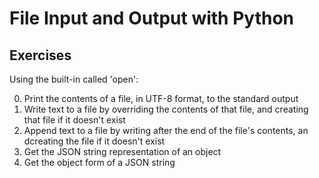 # File Input and Output with Python
## Exercises
Using the built-in called 'open':

0. Print the contents of a file, in UTF-8 format, to the standard output
1. Write text to a file by overriding the contents of that file, and creating that file if it doesn't exist
2. Append text to a file by writing after the end of the file's contents, an dcreating the file if it doesn't exist
3. Get the JSON string representation of an object
4. Get the object form of a JSON string
